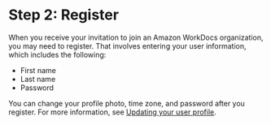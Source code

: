 # Step 2: Register<a name="user_registration"></a>

When you receive your invitation to join an Amazon WorkDocs organization, you may need to register\. That involves entering your user information, which includes the following:
+ First name
+ Last name
+ Password

You can change your profile photo, time zone, and password after you register\. For more information, see [Updating your user profile](manage_account.md#account)\.